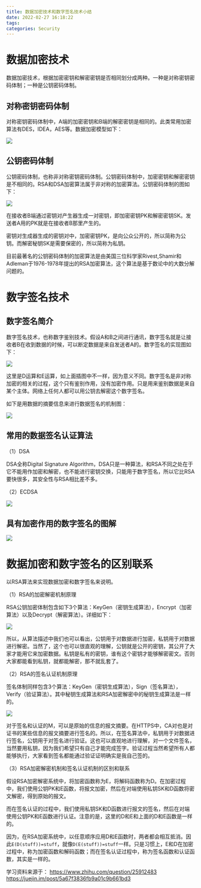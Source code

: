 ```yaml
---
title: 数据加密技术和数字签名技术小结
date: 2022-02-27 16:18:22
tags:
categories: Security
---
```


# 数据加密技术

数据加密技术，根据加密密钥和解密密钥是否相同划分成两种。一种是对称密钥密码体制；一种是公钥密码体制。

## 对称密钥密码体制

对称密钥密码体制中，A端的加密密钥和B端的解密密钥是相同的。此类常用加密算法有DES，IDEA，AES等。数据加密模型如下：

![](/images/security_encrypt_1_1.jpeg)

## 公钥密码体制

公钥密码体制，也称非对称密钥密码体制。公钥密码体制中，加密密钥和解密密钥是不相同的。RSA和DSA加密算法属于非对称的加密算法。公钥密码体制的图如下：

![](/images/security_encrypt_1_2.jpeg)

在接收者B端通过密钥对产生器生成一对密钥，即加密密钥PK和解密密钥SK。发送者A用的PK就是在接收者B那里产生的。

密钥对生成器生成的密钥对中，加密密钥PK，是向公众公开的，所以简称为公钥。而解密秘钥SK是需要保密的，所以简称为私钥。

目前最著名的公钥密码体制的加密算法是由美国三位科学家Rivest,Shamir和Adleman于1976-1978年提出的RSA加密算法，这个算法是基于数论中的大数分解问题的。

# 数字签名技术

## 数字签名简介

数字签名技术，也称数字鉴别技术。假设A和B之间进行通讯，数字签名就是让接收者B在收到数据的时候，可以断定数据是来自发送者A的。数字签名的实现图如下：

![](/images/security_sign_1_1.jpeg)

这里是D运算和E运算，如上面插图中不一样，因为意义不同。数字签名是非对称加密的相关的过程，这个只有鉴别作用，没有加密作用。只是用来鉴别数据是来自某个主体。网络上任何人都可以用公钥去解密这个数字签名。

如下是用数据的摘要信息来进行数据签名的机制图：

![](/images/security_sign_1_3.png)

## 常用的数据签名认证算法

（1）DSA

DSA全称Digital Signature Algorithm，DSA只是一种算法，和RSA不同之处在于它不能用作加密和解密，也不能进行密钥交换，只能用于数字签名，所以它比RSA要快很多，其安全性与RSA相比差不多。

（2）ECDSA

![](/images/security_sign_1_4.png)

## 具有加密作用的数字签名的图解

![](/images/security_sign_1_5.jpeg)

# 数据加密和数字签名的区别联系

以RSA算法来实现数据加密和数字签名来说明。

（1）RSA的加密解密机制原理

RSA公钥加密体制包含如下3个算法：KeyGen（密钥生成算法），Encrypt（加密算法）以及Decrypt（解密算法）。详细如下：

![](/images/security_encrypt_1_3.png)

所以，从算法描述中我们也可以看出，公钥用于对数据进行加密，私钥用于对数据进行解密。当然了，这个也可以很直观的理解，公钥就是公开的密钥，其公开了大家才能用它来加密数据。私钥是私有的密钥，谁有这个密钥才能够解密密文。否则大家都能看到私钥，就都能解密，那不就乱套了。

（2）RSA的签名认证机制原理

签名体制同样包含3个算法：KeyGen（密钥生成算法），Sign（签名算法），Verify（验证算法）。其中秘钥生成算法和RSA加密解密中的秘钥生成算法是一样的。

![](/images/security_sign_1_2.png)

对于签名和认证的M，可以是原始的信息的报文摘要。在HTTPS中，CA对也是对证书的某些信息的报文摘要进行签名的。所以，在签名算法中，私钥用于对数据进行签名，公钥用于对签名进行验证。这也可以直观地进行理解，对一个文件签名，当然要用私钥，因为我们希望只有自己才能完成签字。验证过程当然希望所有人都能够执行，大家看到签名都能通过验证证明确实是我自己签的。

（3）RSA加密解密机制和签名认证机制的区别和联系

假设RSA加密解密系统中，将加密函数称为E，将解码函数称为D。在加密过程中，我们使用公钥PK和E函数，将报文加密，然后在对端使用私钥SK和D函数将密文解密，得到原始的报文。

而在签名认证的过程中，我们使用私钥SK和D函数进行报文的签名，然后在对端使用公钥PK和E函数进行认证。注意的是，这里的D和E和上面的D和E函数是一样的。

因为，在RSA加密系统中，以任意顺序应用D和E函数时，两者都会相互抵消。因此`E(D(stuff))=stuff`，就像`D(E(stuff))=stuff`一样。只是习惯上，E和D在加密过程中，称为加密函数和解码函数；而在签名认证过程中，称为签名函数和认证函数，其实是一样的。

学习资料来源于：
https://www.zhihu.com/question/25912483
https://juejin.im/post/5a67f3836fb9a01c9b661bd3


